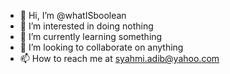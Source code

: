- 👋 Hi, I’m @whatISboolean
- 👀 I’m interested in doing nothing
- 🌱 I’m currently learning something
- 💞️ I’m looking to collaborate on anything
- 📫 How to reach me at syahmi.adib@yahoo.com

<!---
whatISboolean/whatISboolean is a ✨ special ✨ repository because its `README.md` (this file) appears on your GitHub profile.
You can click the Preview link to take a look at your changes.
--->
